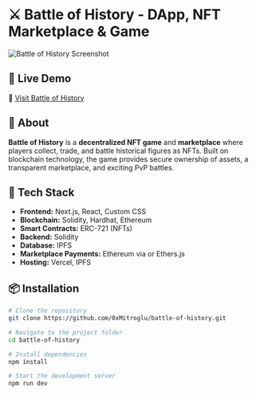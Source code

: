 # ⚔️ Battle of History - DApp, NFT Marketplace & Game  

![Battle of History Screenshot](https://i.imgur.com/J4mxRFh.png)  

## 🚀 Live Demo  
🔗 [Visit Battle of History](https://battle-of-history.vercel.app/)  

## 📖 About  
**Battle of History** is a **decentralized NFT game** and **marketplace** where players collect, trade, and battle historical figures as NFTs. Built on blockchain technology, the game provides secure ownership of assets, a transparent marketplace, and exciting PvP battles.  

## 🎨 Tech Stack  
- **Frontend:** Next.js, React, Custom CSS  
- **Blockchain:** Solidity, Hardhat, Ethereum
- **Smart Contracts:** ERC-721 (NFTs)
- **Backend:** Solidity
- **Database:** IPFS 
- **Marketplace Payments:** Ethereum via or Ethers.js  
- **Hosting:** Vercel, IPFS

## 📦 Installation  

```bash
# Clone the repository
git clone https://github.com/0xMitroglu/battle-of-history.git

# Navigate to the project folder
cd battle-of-history

# Install dependencies
npm install

# Start the development server
npm run dev
